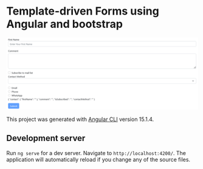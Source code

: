 #  Template-driven Forms using Angular and bootstrap

![Template-driven-Forms-by-Angula](https://raw.githubusercontent.com/samad20/Template-driven-Forms-by-Angular/master/src/assets/images/Template-driven%20Forms%20using%20Angular.png)

This project was generated with [Angular CLI](https://github.com/angular/angular-cli) version 15.1.4. 

## Development server

Run `ng serve` for a dev server. Navigate to `http://localhost:4200/`. The application will automatically reload if you change any of the source files.


